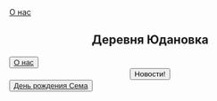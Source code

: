 <html>
<head>
<title>Деревня Юдановка</title>
</head>
<body>
<body background="сайт/img/blue-and-orange-cupboards.jpg">
<a href="2слайд">О нас</a>
<h2><center>Деревня Юдановка</center></h2>
<button><a href="2слайд">О нас</a></button><br>
<center><input type="button" value="Новости!" onclick="location.href='file:///C:/Users/%D0%9F%D0%BE%D0%BB%D1%8C%D0%B7%D0%BE%D0%B2%D0%B0%D1%82%D0%B5%D0%BB%D1%8C/Desktop/2%D1%81%D0%BB%D0%B0%D0%B9%D0%B4.html'"></center>
<button><a href="https://www.youtube.com/watch?v=II5RbWlyDAY">День рождения Сема</a></button>

<br>





